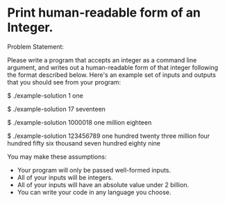 # Print human-readable form of an Integer.

Problem Statement:

Please write a program that accepts an integer as a command line argument, and
writes out a human-readable form of that integer following the format described
below. Here's an example set of inputs and outputs that you should see from
your program:

$ ./example-solution 1
one

$ ./example-solution 17
seventeen

$ ./example-solution 1000018
one million eighteen

$ ./example-solution 123456789
one hundred twenty three million four hundred fifty six thousand seven hundred eighty nine

You may make these assumptions:

- Your program will only be passed well-formed inputs.
- All of your inputs will be integers.
- All of your inputs will have an absolute value under 2 billion.
- You can write your code in any language you choose.
